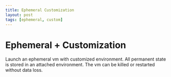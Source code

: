 ```yaml
---
title: Ephemeral Customization
layout: post
tags: [ephemeral, custom]
---
```

# Ephemeral + Customization

Launch an ephemeral vm with customized environment.
All permanent state is stored in an attached environment.
The vm can be killed or restarted without data loss.